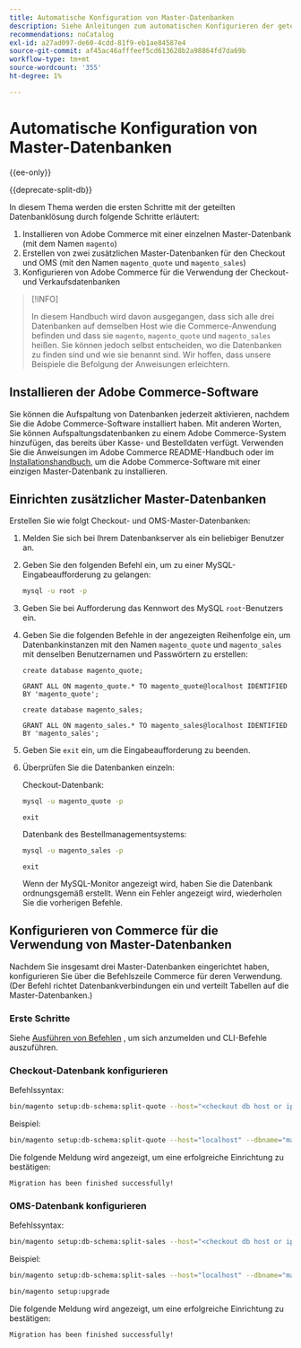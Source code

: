 ```yaml
---
title: Automatische Konfiguration von Master-Datenbanken
description: Siehe Anleitungen zum automatischen Konfigurieren der geteilten Datenbanklösung.
recommendations: noCatalog
exl-id: a27ad097-de60-4cdd-81f9-eb1ae84587e4
source-git-commit: af45ac46afffeef5cd613628b2a98864fd7da69b
workflow-type: tm+mt
source-wordcount: '355'
ht-degree: 1%

---
```


# Automatische Konfiguration von Master-Datenbanken

{{ee-only}}

{{deprecate-split-db}}

In diesem Thema werden die ersten Schritte mit der geteilten Datenbanklösung durch folgende Schritte erläutert:

1. Installieren von Adobe Commerce mit einer einzelnen Master-Datenbank (mit dem Namen `magento`)
1. Erstellen von zwei zusätzlichen Master-Datenbanken für den Checkout und OMS (mit den Namen `magento_quote` und `magento_sales`)
1. Konfigurieren von Adobe Commerce für die Verwendung der Checkout- und Verkaufsdatenbanken

>[!INFO]
>
>In diesem Handbuch wird davon ausgegangen, dass sich alle drei Datenbanken auf demselben Host wie die Commerce-Anwendung befinden und dass sie `magento`, `magento_quote` und `magento_sales` heißen. Sie können jedoch selbst entscheiden, wo die Datenbanken zu finden sind und wie sie benannt sind. Wir hoffen, dass unsere Beispiele die Befolgung der Anweisungen erleichtern.

## Installieren der Adobe Commerce-Software

Sie können die Aufspaltung von Datenbanken jederzeit aktivieren, nachdem Sie die Adobe Commerce-Software installiert haben. Mit anderen Worten, Sie können Aufspaltungsdatenbanken zu einem Adobe Commerce-System hinzufügen, das bereits über Kasse- und Bestelldaten verfügt. Verwenden Sie die Anweisungen im Adobe Commerce README-Handbuch oder im [Installationshandbuch](../../installation/overview.md), um die Adobe Commerce-Software mit einer einzigen Master-Datenbank zu installieren.

## Einrichten zusätzlicher Master-Datenbanken

Erstellen Sie wie folgt Checkout- und OMS-Master-Datenbanken:

1. Melden Sie sich bei Ihrem Datenbankserver als ein beliebiger Benutzer an.
1. Geben Sie den folgenden Befehl ein, um zu einer MySQL-Eingabeaufforderung zu gelangen:

   ```bash
   mysql -u root -p
   ```

1. Geben Sie bei Aufforderung das Kennwort des MySQL `root`-Benutzers ein.
1. Geben Sie die folgenden Befehle in der angezeigten Reihenfolge ein, um Datenbankinstanzen mit den Namen `magento_quote` und `magento_sales` mit denselben Benutzernamen und Passwörtern zu erstellen:

   ```shell
   create database magento_quote;
   ```

   ```shell
   GRANT ALL ON magento_quote.* TO magento_quote@localhost IDENTIFIED BY 'magento_quote';
   ```

   ```shell
   create database magento_sales;
   ```

   ```shell
   GRANT ALL ON magento_sales.* TO magento_sales@localhost IDENTIFIED BY 'magento_sales';
   ```

1. Geben Sie `exit` ein, um die Eingabeaufforderung zu beenden.

1. Überprüfen Sie die Datenbanken einzeln:

   Checkout-Datenbank:

   ```bash
   mysql -u magento_quote -p
   ```

   ```shell
   exit
   ```

   Datenbank des Bestellmanagementsystems:

   ```bash
   mysql -u magento_sales -p
   ```

   ```shell
   exit
   ```

   Wenn der MySQL-Monitor angezeigt wird, haben Sie die Datenbank ordnungsgemäß erstellt. Wenn ein Fehler angezeigt wird, wiederholen Sie die vorherigen Befehle.

## Konfigurieren von Commerce für die Verwendung von Master-Datenbanken

Nachdem Sie insgesamt drei Master-Datenbanken eingerichtet haben, konfigurieren Sie über die Befehlszeile Commerce für deren Verwendung. (Der Befehl richtet Datenbankverbindungen ein und verteilt Tabellen auf die Master-Datenbanken.)

### Erste Schritte

Siehe [Ausführen von Befehlen](../cli/config-cli.md#running-commands) , um sich anzumelden und CLI-Befehle auszuführen.

### Checkout-Datenbank konfigurieren

Befehlssyntax:

```bash
bin/magento setup:db-schema:split-quote --host="<checkout db host or ip>" --dbname="<name>" --username="<checkout db username>" --password="<password>"
```

Beispiel:

```bash
bin/magento setup:db-schema:split-quote --host="localhost" --dbname="magento_quote" --username="magento_quote" --password="magento_quote"
```

Die folgende Meldung wird angezeigt, um eine erfolgreiche Einrichtung zu bestätigen:

```terminal
Migration has been finished successfully!
```

### OMS-Datenbank konfigurieren

Befehlssyntax:

```bash
bin/magento setup:db-schema:split-sales --host="<checkout db host or ip>" --dbname="<name>" --username="<checkout db username>" --password="<password>"
```

Beispiel:

```bash
bin/magento setup:db-schema:split-sales --host="localhost" --dbname="magento_sales" --username="magento_sales" --password="magento_sales"
```

```bash
bin/magento setup:upgrade
```

Die folgende Meldung wird angezeigt, um eine erfolgreiche Einrichtung zu bestätigen:

```terminal
Migration has been finished successfully!
```
